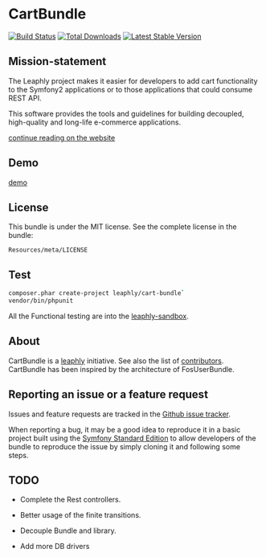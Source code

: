 CartBundle
=================

[![Build Status](https://secure.travis-ci.org/leaphly/CartBundle.png?branch=master)](http://travis-ci.org/leaphly/CartBundle) [![Total Downloads](https://poser.pugx.org/leaphly/cart-bundle/downloads.png)](https://packagist.org/packages/leaphly/cart-bundle) [![Latest Stable Version](https://poser.pugx.org/leaphly/cart-bundle/v/stable.png)](https://packagist.org/packages/leaphly/cart-bundle)


Mission-statement
----------


The Leaphly project makes it easier for developers to add cart functionality to the Symfony2 applications or to those applications that could consume REST API.

This software provides the tools and guidelines for building decoupled, high-quality and long-life e-commerce applications.

[continue reading on the website](http://leaphly.org)

Demo
----

[demo](http://leaphly.org/#demo)

License
-------

This bundle is under the MIT license. See the complete license in the bundle:

    Resources/meta/LICENSE

Test
----

``` bash
composer.phar create-project leaphly/cart-bundle`
vendor/bin/phpunit
```

All the Functional testing are into the [leaphly-sandbox](https://github.com/leaphly/leaphly-sandbox).

About
-----

CartBundle is a [leaphly](https://github.com/leaphly) initiative.
See also the list of [contributors](https://github.com/leaphly/CartBundle/contributors).
CartBundle has been inspired by the architecture of FosUserBundle.

Reporting an issue or a feature request
---------------------------------------

Issues and feature requests are tracked in the [Github issue tracker](https://github.com/leaphly/CartBundle/issues).

When reporting a bug, it may be a good idea to reproduce it in a basic project
built using the [Symfony Standard Edition](https://github.com/symfony/symfony-standard)
to allow developers of the bundle to reproduce the issue by simply cloning it
and following some steps.


TODO
-----------------------

- Complete the Rest controllers.

- Better usage of the finite transitions.

- Decouple Bundle and library.

- Add more DB drivers

